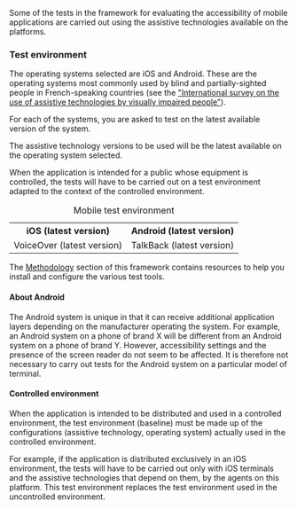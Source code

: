 Some of the tests in the framework for evaluating the accessibility of mobile applications are carried out using the assistive technologies available on the platforms.

### Test environment 

The operating systems selected are iOS and Android. These are the operating systems most commonly used by blind and partially-sighted people in French-speaking countries (see the ["International survey on the use of assistive technologies by visually impaired people"](https://access42.net/enquete-internationale-usage-technologies-assistance-deficients-visuels)).

For each of the systems, you are asked to test on the latest available version of the system. 

The assistive technology versions to be used will be the latest available on the operating system selected. 

When the application is intended for a public whose equipment is controlled, the tests will have to be carried out on a test environment adapted to the context of the controlled environment.

<table>
	<caption>Mobile test environment </caption>
	<tr>
		<th scope="col">iOS (latest version)</th>
		<th scope="col">Android (latest version)</th>
	</tr>
	<tr>
		<td>VoiceOver (latest version)</td>
		<td>TalkBack (latest version)</td>
	</tr>
</table>

The [Methodology](methodologie.md) section of this framework contains resources to help you install and configure the various test tools. 

#### About Android 

The Android system is unique in that it can receive additional application layers depending on the manufacturer operating the system. For example, an Android system on a phone of brand X will be different from an Android system on a phone of brand Y. However, accessibility settings and the presence of the screen reader do not seem to be affected. It is therefore not necessary to carry out tests for the Android system on a particular model of terminal.

#### Controlled environment

When the application is intended to be distributed and used in a controlled environment, the test environment (baseline) must be made up of the configurations (assistive technology, operating system) actually used in the controlled environment.

For example, if the application is distributed exclusively in an iOS environment, the tests will have to be carried out only with iOS terminals and the assistive technologies that depend on them, by the agents on this platform. This test environment replaces the test environment used in the uncontrolled environment.